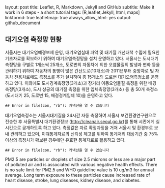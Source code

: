 layout: post
title: Leaflet, R, Markdown, Jekyll and GitHub
subtitle: Make it work in 6 steps - a short tutorial
tags: [R,leaflet,Jekyll, html, maps]
linktormd: true
leafletmap: true
always_allow_html: yes
output: github_document



## 대기오염 측정망 현황
서울시는 대기오염예경보제 운영, 대기오염실태 파악 및 대기질 개선대책 수립에 필요한 기초자료를 확보하기 위하여
대기오염측정망을 설치 운영하고 있다. 서울시는 도시대기측정망을 구별로 1개소씩 25개소, 도로변의 자동차에 의한 오염물질의 발생과 변화 등을 관리하기 위하여 자동차의 통행이 많은 간선도로(10개소)과 2011년부터 중앙차로 및 자동차 전용차로에도 측정소를 추가 설치하여 총 15개소의 도로변 대기오염측정소를 운영하고 있다. 이외에도 도시경계측정망(3개소)과 장거리 이동오염물질 측정을 위한 배경측정망(3개소), 도시 상공의 대기질 측정을 위한 입체측정망(3개소) 등 총 50개 측정소(도시대기 25, 도로변 15, 배경경계입체 10)을 운영하고 있다. 


```
## Error in file(con, "rb"): 커넥션을 열 수 없습니다
```
대기오염측정소는 서울시대기질을 24시간 자동 측정하여 서울시 보건환경연구원으로 전송한 후 서울특별시 대기환경정보 (<http://cleanair.seoul.go.kr>)를 통해 시민에게 실시간으로 공개하도록 하고 있다.
측정값은 자료 확정과정을 거쳐 서울시 및 환경부로 보내 관리하고 있으며, 이떄통계자료의 신뢰성 제고를 위하여 통계처리 대상기간 중 75% 이상의 측정치가 확보된 경우에만 유효한 통계자료로 활용하고 있다.


```
## Error in file(con, "rb"): 커넥션을 열 수 없습니다
```

PM2.5 are particles or droplets of size 2.5 microns or less are a major part of polluted air and is
associated with various negative health effects. There is no safe limit for PM2.5 and WHO guideline value
is 10 ug/m3 for annual average. Long term exposure to these particles cause increased rate of heart
disease, stroke, lung diseases, kidney disease, and diabetes.
